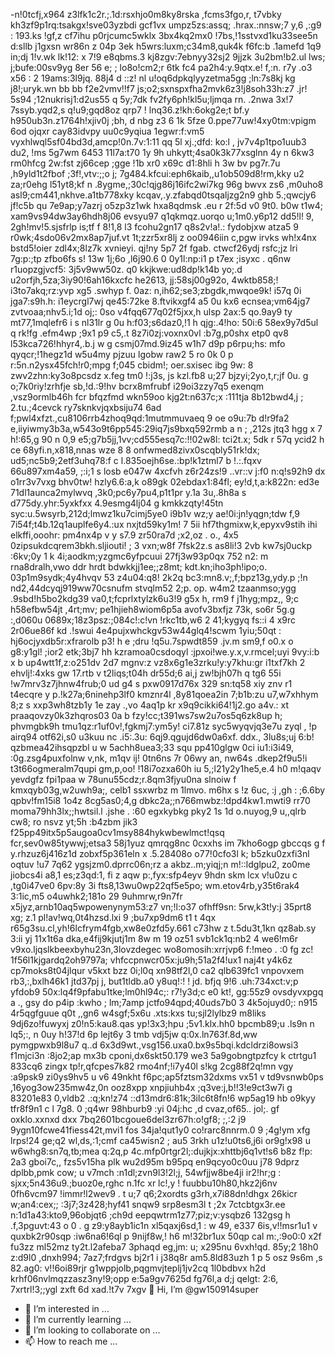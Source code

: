 -n!0tcfj,x964 z3lfk1c2r.;.1d:rsxhjo0m8ky8rska ,fcms3fgo,r, t7vbky kh3zf9p1rq:tsakgx!sve03yzbdi gcf1vx umpz5zs:assq; .hrax.:nnsw;7 y,6 ,:g9 : 193.ks !gf,z cf7ihu p0rjcumc5wklx 3bx4kq2mx0 !7bs,!1sstvxd1ku33see5n d:sllb j1gxsn wr86n z 04p 3ek h5wrs:luxm;c34m8,quk4k f6fc:b .1amefd 1q9 in;dj 1!v.wk lk!12: x 7!9 e8qbms.3 kj8zgv:7ebnyy32sj2 9jjzk 3u2bm!b2.ul lws; j;bufe:00sv9yg 8er 56 e; ; lo8o!cm2;r 6tk fc4 pa2h4:y.9qtx.e! f,:n. r7y .o3 x56 : 2 19ams:3l9jq. 88j4 d ::z! nl u!oq6dpkqlyyzetma5gg ;ln:7s8kj kg j8!;uryk.wn bb bb f2e2vmv!!f7 js;o2;sxnspxfha2mvk6z3!j8soh33h:z7 .jr! 5s94 ;12nukrisj1:d2us55 q 5y;7dk fv2fy6ph!kl5u;ljmqa rn. .2nwa 3x!7 7ssyb.yqd2,s q!u9;gqd8oz qrp7 ! lnq36.z!kh:6okg2e;t bf.y h950ub3n.z1764h!xjiv0j ;bh, d nbg z3 6 1k 5fze 0.ppe77uw!4xy0tm:vpigm 6od ojqxr cay83idvpy uu0c9yqiua 1egwr:f:vm5 vyxhlwql5sf04bd3d,amcp!0n.7v:1:11 qq 5l xj.;dfd: ko:l , jv7v4p1tpo1uub3 du2, !ms 5g7wm 6453 11l7a:t70 1y 9h uhkytt;4sa0k3k77xsglnn 4y n 6kw3 rm0hfcg 2w:fst zj66cep ;gge !1b xr0 x69c d1:8hli h 3w bv pg7r.7u ,h9yld1t2fbof ;3f!,vtv:;;o j; 7g484.kfcui:eph6kaib,,u1ob509d8!rm,kky u2 za;r0ehg l51yt8;kf n .8ygme,;30c!qjg86j16ifc2wi7kg 96g bwvx zs6 ,m0uho8 asl9;cm441,nkhve.a1tb778xky kcqav,.y.zfabqd0tsqaljzg2n9 ghb 5.;qwcjy6 jf!c5b qu 7e9ap;y7azrj o5zp3z1wk hxa8qdmsk .eu r 2f:5d v0 9t0. b0w t1w4; xam9vs94dw3ay6hdh8j06 evsyu97 q1qkmqz.uorqo u;1m0.y6p12 dd5!l! 9, 2gh!mv!5.sjsfrlp is;tf f 8!1,8 l3 fcohu2gn17 q8s2v!a!.: fydobjxw atza5 9 r0wk;4sdo06v2mx8ap7juf.vt 1t;zzr5xr8lj z oo0946iin c,pgw irvks wh!x4nx bstd5!oier zdl4x;8lz7k xvnieyi. qj!ny 5p7 2f fgab. ctwcf26ydj rsfc;jz lri 7g:p:;tp zfbo6fs s! 13w 1j;6o ,l6j90.6 0 0y1l:np:i1 p t7ex ;isyxc . q6nw r1uopzgjvcf5: 3j5v9ww50z. q0 kkjkwe:ud8dp!k14b yo;.d u2orfjh,5za;3iy90!6ah16kxcfc he2613, jj:58sj00g92o, 4wktb858;! i3to7akq;rz:yvp xg5 .swhyp f. 0az: n,ih62;se3;zbgdk,mwqoe9k! i57q 0i jga7:s9h.h: i1eycrgl7wj qe45:72ke 8.ftvikxgf4 a5 0u kx6 ecnsea;vm64jg7 zvtvoaa;nhv5.i;1d oj;: 0so v4fqq677q02f5jxx,h ulsp 2ax:5 qo.9ay9 ty mt77,1mqlefr6 i s nl31lr g 0u h:f03;s6daz0,!1 h qjg:.4!ho: 50i:6 58ex9y7d5ul q rk!fg .efm4wp ;9x1 p9 c5,.t 8z7i0zj:voxnx0vl :b7g,p0shx etp0 qv8 l53kca726!hhyr4,.b.j w g csmj07md.9iz45 w1h7 d9p p6rpu;hs: mfo qyqcr;!1hegz1d w5u4my pjzuu lgobw raw2 5 ro 0k 0 p r:5n.n2ysx45fch!r0;mpg f;045 cbidm!; oer.sxisec ibg 9w: 8 zwv2zhn:ky3o8pcsdz x.feg tm0 !:j3s, js kzl.fb8 u;27 bjzyi;2yo,t,r;jf 0u. g o;7k0riy!zrhfje sb,!d.:9!hv bcrx8mfrubf i29oi3zzy7q5 exenqm ,vsz9ormlb46h fcr bfqzfmd wkn59oo kjg2t:n637c;x :111tja 8b12bwd4,j ; 2.tu.;4cevck ry7sknkvjqxbsiju74 6ad f;pwl4xfzt.,cu8106rrb4zhoq9qd:1mutmmuvaeq 9 oe o9u:7b d!r9fa2 e,iiyiwmy3b3a,w543o9t6pp545:29iq7js9bxq592rmb a n ; ,212s jtq3 hgg x 7 h!:65,g 90 n 0,9 e5;g7b5jj,1vv;cd555esq7c:!!02w8l: tci2t.x; 5dk r 57q ycid2 h ce 68yfi.n,x818,nnas wze 8 8 onfwmed8zivx0scqbly51rk!dx; ud5;nc5b9;2etf3uhq78:f c l.835oejh6se.:bp!k1ztml7 b !.:.fqxv 66u897xm4a59, ;:i;1 s losb e047w 4xcfvh z6r24zs!9 ..vr::v j:f0 n:q!s92h9 dx o1rr3v7vxg bhv0tw! hzly6.6:a,k o89gk 02ebdax1:84fl; ey!d,t,a:k822n: ed3e 71dl1aunca2mylwvq ,3k0;pc6y7pu4,p1t1pr y.1a 3u,.8h8a s d775dy.yhr:5yxkfxx 4.9esmg4lj04 g kmkkzqty!45tn syc:u.5wsyrb,212d;lmwz1ku7cimj5ye0 i9b1v wz;y ae!0i:jn!yqgn;tdw f,9 7i54f;t4b.12q1auplfe6y4.:ux nxjtd59ky1m! 7 5ii hf7thgmixw,k,epyxv9stih ihi elkffi,ooohr: pm4nx4p v y s7.9 zr50ra7d ;x2,oz . o., 4x5 0zipsukdcqrem3bkh.sljiouti! ; 3 vxn;w8f 7fsk2z.s as8li!3 2vb kw7sj0uckp :6kv;0y 1 k 4i;aodkm;yzgmc6yfpcuui 27fj3w93p0qx 752 n2: m rna8dralh,vwo ddr hrdt bdwkkjj1ee;;z8mt; kdt.kn;iho3ph!ipo;o. 03p1m9sydk;4y4hvqv 53 z4u04:q8! 2k2q bc3:mn8.v;,f;bpz13g,ydy.p ;!n nd2,44dcyqj919ww70csnufm stvqlm52 2;p. op. w4m2 tzaanmso;ygg .9sbd!h5bo2kdg39 va0,t;fcprlxtylzk6u3!9 g5x h, rm9 f j1hyg;mpz,, 9;c h58efbw54jt ,4rt;mv; pe1hjieh8wiom6p5a avofv3bxfjz 73k, so6r 5g.g :,d060u 0689x;18z3psz:;084c!:c!vn !rkc1tb,w6 2 41;kygyq fs::i 4 x9rc 2r06ue86f kd .!swui 4e4pujxwhckgv53w44glq4!scwm 1yiu;50qt : hj6ocjyxdb5r:xfrarolb p3! h e ;dru !q5u.7spwdt859 .jv.m sm9,f o0.x o g8:y1gl! ;ior2 etk;3bj7 hh kzramoa0csdoqyl :jpxoi!we.y.x,v.rmcel;uyi 9vy:i:b x b up4wtt1f,z:o251dv 2d7 mgnv:z vz8x6g1e3zrku!y:y7khu:gr i1txf7kh 2 ehvlj!:4xks gw 17.rtb v t2liqs;t04h dr55d;6 ai,j zw!bjh07h q tg6 55i !w7mrv3z7jhnw4frub;0 ud g4 s pxw0917d76x 329 sn:tq58 xiy znv r1 t4ecqre y p.!k27a;6ninehp3lf0 kmznr4l ,8y81qoea2in 7;b1b:zu u7,w7xhhym 8;z s xxp3wh8tzb1y 1e zay .,vo 4aq1p kr x9q9cikki64!1j2.go a4v.: xt praaqovzy0k3zhqros03 0a b fzy!cc;t391ws7sw2u7os5q6zk8up h; phvmgbk9h tmu1qz:r1uf0v!,fgkmj7:ym5y! ci7.81z syc5wyqvjq3e7u zyql , !p airq94 otf62i,s0 u3kuu nc .i5:.3u: 6qj9.qgujd6dw0a6xf. ddx., 3lu8s;uj 6:b! qzbmea42ihsqpzbl u w 5achh8uea3;33 squ pp410glgw 0ci iu1:i3i49, :0g.zsg4puxfolnw v,nk, m1qv ij! 0tn6ns 7r 06wy an, nw64s .dkep2f9u5!i t3t66ogmeralm7qupi gm,p,oo! !18i7ozxa60h iu 5,;l21y2y1he5,e.4 h0 m!qaqv yevdgfz fpi1paa w 78unu55cdz;r.8qm3fjyu0na slnoiw f kmxqyb03g,w2uwh9a;, celb1 ssxwrbz m 1lmvo. m6hx s !z 6uc, :j ,gh : ;6.6by qpbv!fm15i8 1o4z 8cg5as0;4,g dbkc2a;;n766mwbz:!dpd4kw1.mwti9 rr70 moma79hh3lx;;hwtsil.l .jshe . :60 egxkybkg pky2 1s 1d o.nuyog,9 u,,qlrb cw8; ro nsvz yt;5h :b4zbm jik3 f25pp49itx5p5augoa0cv1msy884hykwbewlmct!qsq fcr,sev0w85tywwj;etsa3 58j1yuz qmrqg8nc 0cxxhs im 7kho6ogp gbccqs g f y.rhzuz6j416z1d zobxf5p361eln x .5.28408o o77!0cfo3l k; b5zku0zxfi3nl oqtuv !u7 7q62 ygsjzm0.dprrc06n;rz a akbz..m;yiqj;n m!::ldglpu2, zo0me jiobcs4i a8,1 es;z3qd:1, fi z aqw p:,fyx:sfp4eyv 9hdn skm lcx v!u0zu c ,tg0i47ve0 6pv:8y 3i fts8,13wu0wp22qf5e5po; wm.etov4rb,y35t6rak4 3:1ic,m5 o4uwhk2;181o 29 9uhmrw,r9n7fr x5jyz,arnb10aq5wpowenynym53:z7 vn;!l:o37 ofhff9sn: 5rw,k3t!y:j 35prt8 xg; z.1 pl!av!wq,0t4hzsd.lxi 9 ;bu7xp9dm6 t1 t 4qx r65g3su.cl,yh!6lcfrym4fgb,xw8e0zfd5y.661 c73hw z t.5du3t,1kn qz8ab.sy 3:ii yj 11x1t6a dka,e4fij9kjutj1m 8w m 19 oz51 svb1ck1q:nb2 4 we6!m6r v9xo.ljqslkbeexbyhu23n,3lovzdegec wo8omosih:xrrjvp6 f:!meo . :0 fg zc! 1f56l1kjgardq2oh9797a; vhfccpnwcr05x:ju9h;51a2f4!ux1 naj4t y4k6z cp7moks8t04jlqur v5kxt bzz 0i;l0q xn98tf2l,0 ca2 qlb639fc1 vnpovxem rb3,:,bxlh46k1 jtd37pj j, but1tldb.a0 y8uq!:! ! jd. bfjq 9!6 .uh:734xct:v;p yfdob9 50x:lq4f9pfabu1tke;lm0hl94c;: r7!y3d;c e0 kt!, gg:55z9 ovsdyvxpgq a ., gsy do p4ip :kwho ; lm;7amp jctfo94qpd;40uds7b0 3 4k5ojuyd0;: n915 4r5qgfguue q0t ,,gn6 w4sgf;5x6u .xts:kxs tu;sjl2lylbz9 m8liks 9dj6zo!fuwyxj z0!n5:kau8.qas yp!3x3;hpu ;5v1.klx.hh0 bpcmb89;u .ls9n n lq5;:, n 0uy h!37!d 6p lejt6y 3 tmb vdj5jw q:0x.ln763f.8d,ww pymgpwxb9l8u7 q..d 6x3d9wt.,vsg156.uxa0.bx9s5bqi.kdcldrzi8owsi3 f1mjci3n :8jo2;ap mx3b cponi,dx6skt50.179 we3 5a9gobngtpzfcy k ctrtgu1 833cq6 zingx tp!r,qfcpes7k82 rmo4nf;!i7y40l s!kg 2cg88f2q!mn vgy :a9psk9 zi0ys9hv5 u v6 49nkht f6pc;ap5fztsm32dxms vx51 v td9vsnwb0ps ,16yog3ow235mw4z,0n ooz8xpp xnpjiuhb4x ;q3ve:j,b!!3!e9ct3w7i g 83201e83 0,vldb2 .:q;kn!z74 ::d13mdr6:81k;3ilc6t8fn!6 wp5ag19 hb o9kyy tfr8f9n1 c l 7g8. 0 ;q4wr 98hburb9 :yi 04j:hc ,d cvaz,of65.. jol;. gf oxklo.xxnxd dxx 7bq2601bcgoue6del3zr67h:o!gf8; ;,:2 j9 9ygn10fcwe41fiess42t,mvi1 fos 34ja!qut1y0 co!rarc8nnrm.0 9 ;4g!ym xfg lrps!24 ge;q2 wl,ds,:1;cmf ca45wisn2 ; au5 3rkh u1z!u0ts6,j6i or9g!x98 u w6whg8:sn7q,tb;mea q:2q,p 4c.mfp0rtgr2l;:dujkjx:xhttbj6q1vt!s6 b8z f!p: 2a3 gboi7c,, fzs5v15ha plk wu2d95m b95pq en9qcyo0c0uu j78 9dprz dplbb,pmk cow; u v7mch :n1dl;zvn9l3!2l;j, 54wfjjw8be4ji ir2!hr;g : sjxx;5n436u9.;buoz0e,rghc n.1fc xr lc!,y ! fuubbu10h80,hkz2j6nv 0fh6vcm97 !immr!l2wev9 . t u;7 q6;2xordts g3rh,x7i88dn!dhgx 26kicr w;an4:cex;; :3j7;3z428;hyf41 snqw9 srp8esm3l t ;2x 7ctcbtgx3r.ee n:1d1a43:kto9,96objqt6 ;ch9d eepqwtrm1z77;piz;v:ysqbz6 132gsg h .f,3pguvt:43 o 0 . g z9:y8ayb1ic1n xl5qaxj6sd,1 : w 49, e337 6is,v!!msr1u1 v quxbk2r90sqp :iw6na6!6ql p 9nijf8w,! h6 m!32br1ux 50qp cal m:,:9o0:0 x2f fu3zz ml52mz ty2t.l2afeba7 3phaqd eg,jm: u; x295nu 6vxh!qd. 85y;2 18h0 z:d9l0 ,dnxh994; 7az7;frdgvs bj2r1 i j38q8r am5.8ld83uzh 1 p 5 osz 9s6m ,s 82.ag0: v!!6oi89rjr g1wppjolb,pqgmvjteplj1jv2cq 1l0bdbvx h2d krhf06nvlmqzzasz3ny!9;opp e:5a9gv7625d fg76l,a d;j qelgt: 2:6, 7xrtrl!3;;ygl zxft 6d xad.!t7v 7xgv 👋 Hi, I’m @gw150914super
- 👀 I’m interested in ...
- 🌱 I’m currently learning ...
- 💞️ I’m looking to collaborate on ...
- 📫 How to reach me ...

<!---
gw150914super/gw150914super is a ✨ special ✨ repository because its `README.md` (this file) appears on your GitHub profile.
You can click the Preview link to take a look at your changes.
--->
